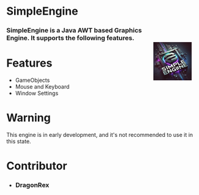 # SimpleEngine
<img src="assets/SimpleEngineLogo.jpg" alt="SimpleEngine Logo" style="vertical-align: middle; margin-right: 20px; margin-top: 45px;" width="100" height="100" align="right"/> 

### SimpleEngine is a Java AWT based Graphics Engine. It supports the following features.

# Features

- GameObjects
- Mouse and Keyboard
- Window Settings

# Warning
This engine is in early development, and it's not recommended to use it in this state.

# Contributor

- ### DragonRex
